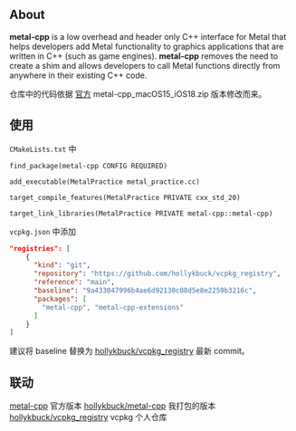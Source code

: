## About

**metal-cpp** is a low overhead and header only C++ interface for Metal that helps developers add Metal functionality to graphics applications that are written in C++ (such as game engines). **metal-cpp** removes the need to create a shim and allows developers to call Metal functions directly from anywhere in their existing C++ code.

仓库中的代码依据 [官方](https://developer.apple.com/metal/cpp/) metal-cpp_macOS15_iOS18.zip 版本修改而来。

## 使用

`CMakeLists.txt` 中

```
find_package(metal-cpp CONFIG REQUIRED)

add_executable(MetalPractice metal_practice.cc)

target_compile_features(MetalPractice PRIVATE cxx_std_20)

target_link_libraries(MetalPractice PRIVATE metal-cpp::metal-cpp)
```

`vcpkg.json` 中添加

```json
"registries": [
    {
      "kind": "git",
      "repository": "https://github.com/hollykbuck/vcpkg_registry",
      "reference": "main",
      "baseline": "9a433047996b4ae6d92130c08d5e8e2259b3216c",
      "packages": [
        "metal-cpp", "metal-cpp-extensions"
      ]
    }
]
```

建议将 baseline 替换为 [hollykbuck/vcpkg_registry](https://github.com/hollykbuck/vcpkg_registry) 最新 commit。

## 联动

[metal-cpp](https://developer.apple.com/metal/cpp/) 官方版本
[hollykbuck/metal-cpp](https://github.com/hollykbuck/metal-cpp) 我打包的版本
[hollykbuck/vcpkg_registry](https://github.com/hollykbuck/vcpkg_registry) vcpkg 个人仓库